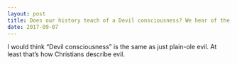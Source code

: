 ```yaml
---
layout: post
title: Does our history teach of a Devil consciousness? We hear of the God consciousness. Do you think it exists?
date: 2017-09-07
---
```


<p>I would think “Devil consciousness” is the same as just plain-ole evil. At least that’s how Christians describe evil.</p>
